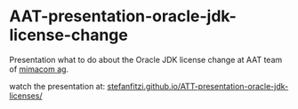 # AAT-presentation-oracle-jdk-license-change
Presentation what to do about the Oracle JDK license change at AAT team of [mimacom ag](https://www.mimacom.com).

watch the presentation at: [stefanfitzi.github.io/ATT-presentation-oracle-jdk-licenses/](https://stefanfitzi.github.io/ATT-presentation-oracle-jdk-licenses/)
